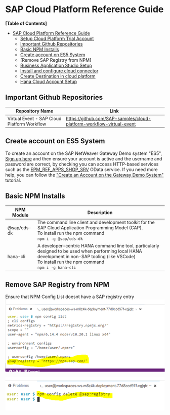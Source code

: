 # SAP Cloud Platform Reference Guide

**[Table of Contents]**

- [SAP Cloud Platform Reference Guide](#sap-cloud-platform-reference-guide)
  - [Setup Cloud Platform Trial Account](./Setup%20CP%20trial/readme.md)
  - [Important Github Repositories](#important-github-repositories)
  - [Basic NPM Installs](#basic-npm-installs)
  - [Create account on ES5 System](#create-account-on-es5-system)
  - [Remove SAP Registry from NPM]
  - [Business Application Studio Setup](./Business%20Application%20Studio%20Related/readme.md)
  - [Install and configure cloud connector](./Docker%20for%20Cloud%20Connecter%20Related/readme.md)
  - [Create Destination in cloud platform](./Create%20Destination%20in%20CP/readme.md)
  - [Hana Cloud Account Setup](./Hana%20Cloud%20Related/readme.md)

## Important Github Repositories
| Repository Name                             | Link                                                                 |
| ------------------------------------------- | -------------------------------------------------------------------- |
| Virtual Event - SAP Cloud Platform Workflow | https://github.com/SAP-samples/cloud-platform-workflow-virtual-event |

## Create account on ES5 System
To create an account on the SAP NetWeaver Gateway Demo system "ES5", [Sign up here](https://register.sapdevcenter.com/SUPSignForms/) and then ensure your account is active and the username and password are correct, by checking you can access HTTP-based services such as the [EPM_REF_APPS_SHOP_SRV](https://sapes5.sapdevcenter.com/sap/opu/odata/sap/EPM_REF_APPS_SHOP_SRV/?sap-client=002) OData service. If you need more help, you can follow the ["Create an Account on the Gateway Demo System"](https://developers.sap.com/tutorials/gateway-demo-signup.html) tutorial.
## Basic NPM Installs

| NPM Module  | Description                                                                                                                                                                                                       |
| ----------- | ----------------------------------------------------------------------------------------------------------------------------------------------------------------------------------------------------------------- |
| @sap/cds-dk | The command line client and development toolkit for the SAP Cloud Application Programming Model (CAP). <br> To install run the npm command <br> `npm i -g @sap/cds-dk`                                            |
| hana-cli    | A developer-centric HANA command line tool, particularly designed to be used when performing local HANA development in non-SAP tooling (like VSCode) <br> To install run the npm command <br> `npm i -g hana-cli` |


## Remove SAP Registry from NPM
Ensure that NPM Config List doesnt have a SAP registry entry
![npm-registry 1](screenshots/sap-npm-registry.png)

![npm-registry 2](screenshots/sap-npm-registry1.png)